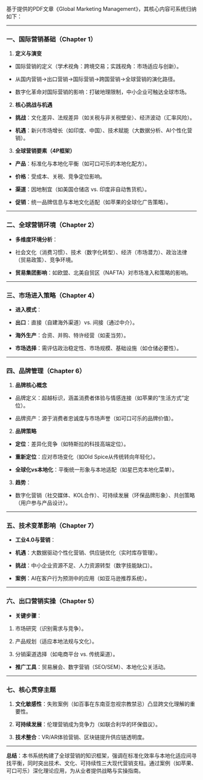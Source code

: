 基于提供的PDF文章《Global Marketing Management》，其核心内容可系统归纳如下：

---

### **一、国际营销基础（Chapter 1）**

1. **定义与演变**

- 国际营销的定义（学术视角：跨境交易；实践视角：市场适应与创新）。

- 从国内营销→出口营销→国际营销→跨国营销→全球营销的演化路径。

- 数字化革命对国际营销的影响：打破地理限制，中小企业可触达全球市场。

2. **核心挑战与机遇**

- **挑战**：文化差异、法规差异（如关税与非关税壁垒）、经济波动（汇率风险）。

- **机遇**：新兴市场增长（如印度、中国）、技术赋能（大数据分析、AI个性化营销）。

3. **全球营销要素（4P框架）**

- **产品**：标准化与本地化平衡（如可口可乐的本地化配方）。

- **价格**：受成本、关税、竞争定位影响。

- **渠道**：因地制宜（如美国仓储店 vs. 印度非自动售货机）。

- **促销**：统一品牌信息与本地文化适配（如苹果的全球化广告策略）。

---

### **二、全球营销环境（Chapter 2）**

- **多维度环境分析**：

- 社会文化（消费习惯）、技术（数字化转型）、经济（市场潜力）、政治法律（贸易政策）、竞争环境。

- **贸易集团影响**：如欧盟、北美自贸区（NAFTA）对市场准入和策略的影响。

---

### **三、市场进入策略（Chapter 4）**

- **进入模式**：

- **出口**：直接（自建海外渠道）vs. 间接（通过中介）。

- **海外生产**：合资、并购、特许经营（如麦当劳）。

- **市场选择**：需评估政治稳定性、市场规模、基础设施（如仓储必要性）。

---

### **四、品牌管理（Chapter 6）**

1. **品牌核心概念**

- 品牌定义：超越标识，涵盖消费者体验与情感连接（如苹果的“生活方式”定位）。

- 品牌资产：源于消费者忠诚度与市场声誉（如可口可乐的品牌价值）。

2. **品牌策略**

- **定位**：差异化竞争（如特斯拉的科技高端定位）。

- **重新定位**：应对市场变化（如Old Spice从传统转向年轻化）。

- **全球化vs本地化**：平衡统一形象与本地适配（如星巴克本地化菜单）。

3. **趋势**：

- 数字化营销（社交媒体、KOL合作）、可持续发展（环保品牌形象）、共创策略（用户参与产品设计）。

---

### **五、技术变革影响（Chapter 7）**

- **工业4.0与营销**：

- **机遇**：大数据驱动个性化营销、供应链优化（实时库存管理）。

- **挑战**：中小企业资源不足、人力资源转型（数字技能缺口）。

- **案例**：AI在客户行为预测中的应用（如亚马逊推荐系统）。

---

### **六、出口营销实操（Chapter 5）**

- **关键步骤**：

1. 市场研究（识别需求与竞争）。

2. 产品规划（适应本地法规与文化）。

3. 分销渠道选择（如电商平台 vs. 传统渠道）。

- **推广工具**：贸易展会、数字营销（SEO/SEM）、本地化公关活动。

---

### **七、核心贯穿主题**

1. **文化敏感性**：失败案例（如百事在东南亚忽视宗教禁忌）凸显跨文化理解的重要性。

2. **可持续发展**：伦理营销成为竞争力（如联合利华的环保倡议）。

3. **技术整合**：VR/AR体验营销、区块链提升供应链透明度。

---

**总结**：本书系统构建了全球营销的知识框架，强调在标准化效率与本地化适应间寻找平衡，同时突出技术、文化、可持续性三大现代营销支柱。通过案例（如苹果、可口可乐）深化理论应用，为从业者提供战略与实操指南。